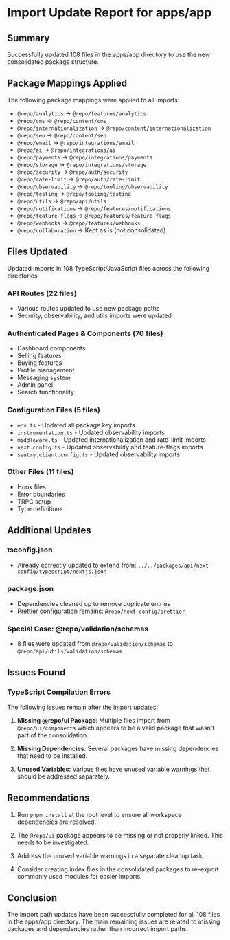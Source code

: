 # Import Update Report for apps/app

## Summary
Successfully updated 108 files in the apps/app directory to use the new consolidated package structure.

## Package Mappings Applied
The following package mappings were applied to all imports:

- `@repo/analytics` → `@repo/features/analytics`
- `@repo/cms` → `@repo/content/cms`
- `@repo/internationalization` → `@repo/content/internationalization`
- `@repo/seo` → `@repo/content/seo`
- `@repo/email` → `@repo/integrations/email`
- `@repo/ai` → `@repo/integrations/ai`
- `@repo/payments` → `@repo/integrations/payments`
- `@repo/storage` → `@repo/integrations/storage`
- `@repo/security` → `@repo/auth/security`
- `@repo/rate-limit` → `@repo/auth/rate-limit`
- `@repo/observability` → `@repo/tooling/observability`
- `@repo/testing` → `@repo/tooling/testing`
- `@repo/utils` → `@repo/api/utils`
- `@repo/notifications` → `@repo/features/notifications`
- `@repo/feature-flags` → `@repo/features/feature-flags`
- `@repo/webhooks` → `@repo/features/webhooks`
- `@repo/collaboration` → Kept as is (not consolidated)

## Files Updated
Updated imports in 108 TypeScript/JavaScript files across the following directories:

### API Routes (22 files)
- Various routes updated to use new package paths
- Security, observability, and utils imports were updated

### Authenticated Pages & Components (70 files)
- Dashboard components
- Selling features
- Buying features
- Profile management
- Messaging system
- Admin panel
- Search functionality

### Configuration Files (5 files)
- `env.ts` - Updated all package key imports
- `instrumentation.ts` - Updated observability imports
- `middleware.ts` - Updated internationalization and rate-limit imports
- `next.config.ts` - Updated observability and feature-flags imports
- `sentry.client.config.ts` - Updated observability imports

### Other Files (11 files)
- Hook files
- Error boundaries
- TRPC setup
- Type definitions

## Additional Updates

### tsconfig.json
- Already correctly updated to extend from: `../../packages/api/next-config/typescript/nextjs.json`

### package.json
- Dependencies cleaned up to remove duplicate entries
- Prettier configuration remains: `@repo/next-config/prettier`

### Special Case: @repo/validation/schemas
- 8 files were updated from `@repo/validation/schemas` to `@repo/api/utils/validation/schemas`

## Issues Found

### TypeScript Compilation Errors
The following issues remain after the import updates:

1. **Missing @repo/ui Package**: Multiple files import from `@repo/ui/components` which appears to be a valid package that wasn't part of the consolidation.

2. **Missing Dependencies**: Several packages have missing dependencies that need to be installed.

3. **Unused Variables**: Various files have unused variable warnings that should be addressed separately.

## Recommendations

1. Run `pnpm install` at the root level to ensure all workspace dependencies are resolved.

2. The `@repo/ui` package appears to be missing or not properly linked. This needs to be investigated.

3. Address the unused variable warnings in a separate cleanup task.

4. Consider creating index files in the consolidated packages to re-export commonly used modules for easier imports.

## Conclusion

The import path updates have been successfully completed for all 108 files in the apps/app directory. The main remaining issues are related to missing packages and dependencies rather than incorrect import paths.